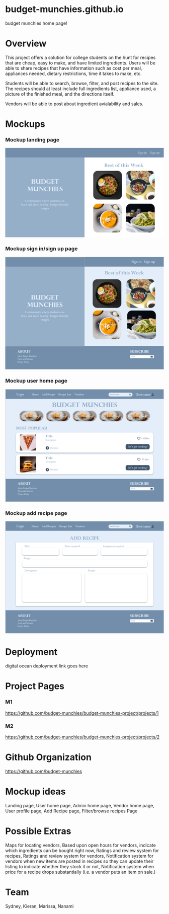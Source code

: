 # budget-munchies.github.io
budget munchies home page!

# Overview
This project offers a solution for college students on the hunt for recipes that are cheap, easy to make, and have limited ingredients. 
Users will be able to share recipes that have information such as cost per meal, appliances needed, dietary restrictions, time it takes to make, etc. 

Students will be able to search, browse, filter, and post recipes to the site. The recipes should at least include full ingredients list, appliance used, a picture of the finished meal, and the directions itself. 

Vendors will be able to post about ingredient avialability and sales. 

# Mockups
### Mockup landing page

<img src="/land.png">

### Mockup sign in/sign up page
<img src="/signin-signup.PNG">

### Mockup user home page
<img src="/user-home.PNG">

### Mockup add recipe page
<img src="/add-recipe.PNG">

# Deployment 

digital ocean deployment link goes here
  
# Project Pages

### M1
https://github.com/budget-munchies/budget-munchies-project/projects/1

### M2
https://github.com/budget-munchies/budget-munchies-project/projects/2

# Github Organization

https://github.com/budget-munchies

# Mockup ideas
Landing page,
User home page,
Admin home page,
Vendor home page,
User profile page,
Add Recipe page,
Filter/browse recipes Page

# Possible Extras
Maps for locating vendors,
Based upon open hours for vendors, indicate which ingredients can be bought right now,
Ratings and review system for recipes,
Ratings and review system for vendors,
Notification system for vendors when new items are posted in recipes so they can update their listing to indicate whether they stock it or not,
Notification system when price for a recipe drops substantially (i.e. a vendor puts an item on sale.)

# Team
Sydney, Kieran, Marissa, Nanami
